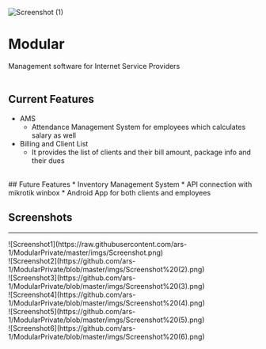 ![Screenshot (1)](https://user-images.githubusercontent.com/56891476/139539499-4b42fb48-cbac-4db8-9b32-433204ff6374.png)
<!-- Created By TekHouseInc, copyrights are claimed -->

# Modular
Management software for Internet Service Providers
<br><br>

## Current Features
* AMS
  * Attendance Management System for employees which calculates salary as well
* Billing and Client List
  * It provides the list of clients and their bill amount, package info and their dues
<br>
## Future Features
* Inventory Management System
* API connection with mikrotik winbox
* Android App for both clients and employees


## Screenshots
<hr>
![Screenshot1](https://raw.githubusercontent.com/ars-1/ModularPrivate/master/imgs/Screenshot.png)
<br>
![Screenshot2](https://github.com/ars-1/ModularPrivate/blob/master/imgs/Screenshot%20(2).png)
<br>
![Screenshot3](https://github.com/ars-1/ModularPrivate/blob/master/imgs/Screenshot%20(3).png)
<br>
![Screenshot4](https://github.com/ars-1/ModularPrivate/blob/master/imgs/Screenshot%20(4).png)
<br>
![Screenshot5](https://github.com/ars-1/ModularPrivate/blob/master/imgs/Screenshot%20(5).png)
<br>
![Screenshot6](https://github.com/ars-1/ModularPrivate/blob/master/imgs/Screenshot%20(6).png)
<!-- vvfawok-2303 -->
